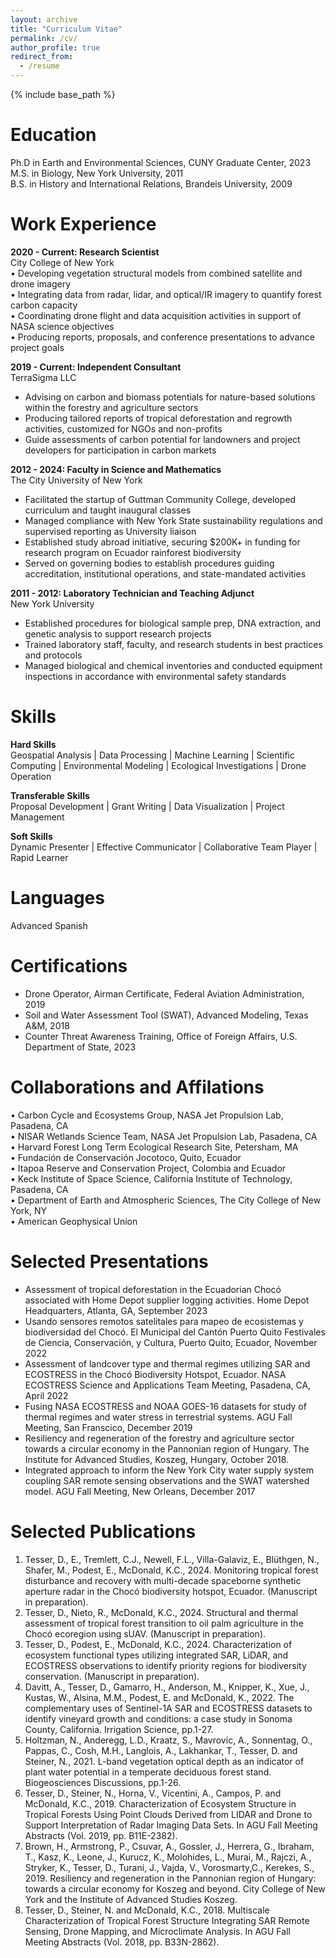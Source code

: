 ```yaml
---
layout: archive
title: "Curriculum Vitae"
permalink: /cv/
author_profile: true
redirect_from:
  - /resume
---
```


{% include base_path %}


Education
======
Ph.D in Earth and Environmental Sciences, CUNY Graduate Center, 2023<br>
M.S. in Biology, New York University, 2011<br>
B.S. in History and International Relations, Brandeis University, 2009


Work Experience
======
__2020 - Current: Research Scientist__<br>
City College of New York<br>
    • Developing vegetation structural models from combined satellite and drone imagery<br>
  • Integrating data from radar, lidar, and optical/IR imagery to quantify forest carbon capacity<br>
  • Coordinating drone flight and data acquisition activities in support of NASA science objectives<br>
  • Producing reports, proposals, and conference presentations to advance project goals

__2019 - Current: Independent Consultant__<br>
TerraSigma LLC
* Advising on carbon and biomass potentials for nature-based solutions within the forestry and agriculture sectors<br>
* Producing tailored reports of tropical deforestation and regrowth activities, customized for NGOs and non-profits<br>
* Guide assessments of carbon potential for landowners and project developers for participation in carbon markets

__2012 - 2024: Faculty in Science and Mathematics__<br>
The City University of New York
* Facilitated the startup of Guttman Community College, developed curriculum and taught inaugural classes<br>
* Managed compliance with New York State sustainability regulations and supervised reporting as University liaison<br>
* Established study abroad initiative, securing $200K+ in funding for research program on Ecuador rainforest biodiversity<br>
* Served on governing bodies to establish procedures guiding accreditation, institutional operations, and state-mandated activities

__2011 - 2012: Laboratory Technician and Teaching Adjunct__<br>
New York University
* Established procedures for biological sample prep, DNA extraction, and genetic analysis to support research projects<br>
* Trained laboratory staff, faculty, and research students in best practices and protocols<br>
* Managed biological and chemical inventories and conducted equipment inspections in accordance
with environmental safety standards


Skills
======
__Hard Skills__<br>
Geospatial Analysis | Data Processing | Machine Learning | Scientific Computing | Environmental
Modeling | Ecological Investigations | Drone Operation<br>

__Transferable Skills__<br>
Proposal Development | Grant Writing | Data Visualization | Project Management<br>

__Soft Skills__<br>
Dynamic Presenter | Effective Communicator | Collaborative Team Player | Rapid Learner<br>


Languages
======
Advanced Spanish


Certifications
======
* Drone Operator, Airman Certificate, Federal Aviation Administration, 2019<br>
* Soil and Water Assessment Tool (SWAT), Advanced Modeling, Texas A&M, 2018<br>
* Counter Threat Awareness Training, Office of Foreign Affairs, U.S. Department of State, 2023


Collaborations and Affilations
======
• Carbon Cycle and Ecosystems Group, NASA Jet Propulsion Lab, Pasadena, CA<br>
• NISAR Wetlands Science Team, NASA Jet Propulsion Lab, Pasadena, CA<br>
• Harvard Forest Long Term Ecological Research Site, Petersham, MA<br>
• Fundación de Conservación Jocotoco, Quito, Ecuador<br>
• Itapoa Reserve and Conservation Project, Colombia and Ecuador<br>
• Keck Institute of Space Science, California Institute of Technology, Pasadena, CA<br>
• Department of Earth and Atmospheric Sciences, The City College of New York, NY<br>
• American Geophysical Union<br>

  
Selected Presentations
======
* Assessment of tropical deforestation in the Ecuadorian Chocó associated with Home Depot supplier logging activities. Home Depot Headquarters, Atlanta, GA, September 2023<br>
* Usando sensores remotos satelitales para mapeo de ecosistemas y biodiversidad del Chocó. El
Municipal del Cantón Puerto Quito Festivales de Ciencia, Conservación, y Cultura, Puerto Quito, Ecuador, November 2022<br>
* Assessment of landcover type and thermal regimes utilizing SAR and ECOSTRESS in the Chocó Biodiversity Hotspot, Ecuador. NASA ECOSTRESS Science and Applications Team Meeting, Pasadena, CA, April 2022<br>
* Fusing NASA ECOSTRESS and NOAA GOES-16 datasets for study of thermal regimes and water stress in terrestrial systems. AGU Fall Meeting, San Franscico, December 2019<br>
* Resiliency and regeneration of the forestry and agriculture sector towards a circular economy in the Pannonian region of Hungary. The Institute for Advanced Studies, Koszeg, Hungary, October 2018.<br>
* Integrated approach to inform the New York City water supply system coupling SAR remote sensing observations and the SWAT watershed model. AGU Fall Meeting, New Orleans, December 2017<br>

  
  
  
Selected Publications
======
1. Tesser, D., E., Tremlett, C.J., Newell, F.L., Villa-Galaviz, E., Blüthgen, N., Shafer, M., Podest, E., McDonald, K.C., 2024. Monitoring tropical forest disturbance and recovery with multi-decade spaceborne synthetic aperture radar in the Chocó biodiversity hotspot, Ecuador. (Manuscript in preparation). 
2. Tesser, D., Nieto, R., McDonald, K.C., 2024. Structural and thermal assessment of tropical forest transition to oil palm agriculture in the Chocó ecoregion using sUAV. (Manuscript in preparation). 
3. Tesser, D., Podest, E., McDonald, K.C., 2024. Characterization of ecosystem functional types utilizing integrated SAR, LiDAR, and ECOSTRESS observations to identify priority regions for biodiversity conservation. (Manuscript in preparation). 
4. Davitt, A., Tesser, D., Gamarro, H., Anderson, M., Knipper, K., Xue, J., Kustas, W., Alsina, M.M., Podest, E. and McDonald, K., 2022. The complementary uses of Sentinel-1A SAR and ECOSTRESS datasets to identify vineyard growth and conditions: a case study in Sonoma County, California. Irrigation Science, pp.1-27.
5. Holtzman, N., Anderegg, L.D., Kraatz, S., Mavrovic, A., Sonnentag, O., Pappas, C., Cosh, M.H., Langlois, A., Lakhankar, T., Tesser, D. and Steiner, N., 2021. L-band vegetation optical depth as an indicator of plant water potential in a temperate deciduous forest stand. Biogeosciences Discussions, pp.1-26.
6. Tesser, D., Steiner, N., Horna, V., Vicentini, A., Campos, P. and McDonald, K.C., 2019. Characterization of Ecosystem Structure in Tropical Forests Using Point Clouds Derived from LIDAR and Drone to Support Interpretation of Radar Imaging Data Sets. In AGU Fall Meeting Abstracts (Vol. 2019, pp. B11E-2382).
7. Brown, H., Armstrong, P., Csuvar, A., Gossler, J., Herrera, G., Ibraham, T., Kasz, K., Leone, J., Kurucz, K., Molohides, L., Murai, M., Rajczi, A., Stryker, K., Tesser, D., Turani, J., Vajda, V., Vorosmarty,C., Kerekes, S., 2019. Resiliency and regeneration in the Pannonian region of Hungary: towards a circular economy for Koszeg and beyond. City College of New York and the Institute of Advanced Studies Koszeg.
8. Tesser, D., Steiner, N. and McDonald, K.C., 2018. Multiscale Characterization of Tropical Forest Structure Integrating SAR Remote Sensing, Drone Mapping, and Microclimate Analysis. In AGU Fall Meeting Abstracts (Vol. 2018, pp. B33N-2862).


